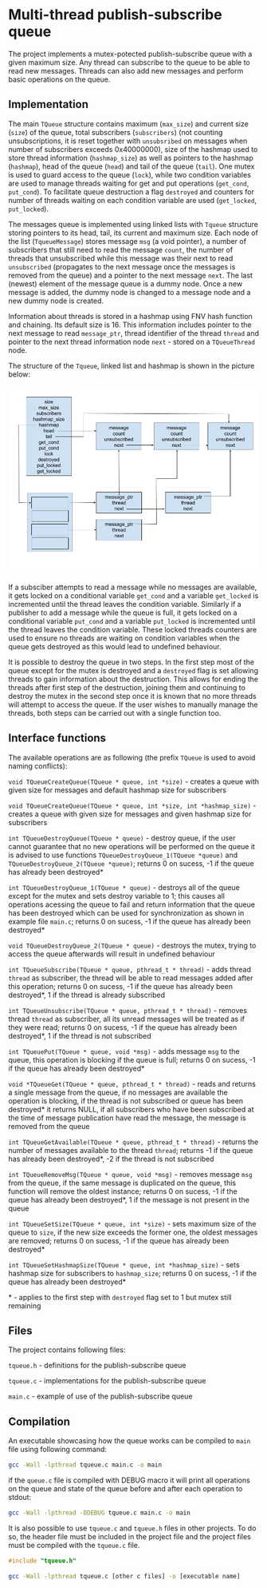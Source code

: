 # Multi-thread publish-subscribe queue

The project implements a mutex-potected publish-subscribe queue with a given maximum size. Any thread can subscribe to the queue to be able to read new messages. Threads can also add new messages and perform basic operations on the queue.

## Implementation

The main ```TQueue``` structure contains maximum (```max_size```) and current size (```size```) of the queue, total subscribers (```subscribers```) (not counting unsubscriptions, it is reset together with ```unsubsribed``` on messages when number of subscribers exceeds 0x40000000), size of the hashmap used to store thread information (```hashmap_size```) as well as pointers to the hashmap (```hashmap```), head of the queue (```head```) and tail of the queue (```tail```). One mutex is used to guard access to the queue (```lock```), while two condition variables are used to manage threads waiting for get and put operations (```get_cond```, ```put_cond```). To facilitate queue destruction a flag ```destroyed``` and counters for number of threads waiting on each condition variable are used (```get_locked```, ```put_locked```).

The messages queue is implemented using linked lists with ```Tqueue``` structure storing pointers to its head, tail, its current and maximum size. Each node of the list (```TqueueMessage```) stores message ```msg``` (a void pointer), a number of subscribers that still need to read the message ```count```, the number of threads that unsubscribed while this message was their next to read ```unsubscribed``` (propagates to the next message once the messages is removed from the queue) and a pointer to the next message ```next```. The last (newest) element of the message queue is a dummy node. Once a new message is added, the dummy node is changed to a message node and a new dummy node is created. 

Information about threads is stored in a hashmap using FNV hash function and chaining. Its default size is 16. This information includes pointer to the next message to read ```message_ptr```, thread identifier of the thread ```thread``` and pointer to the next thread information node ```next``` - stored on a ```TQueueThread``` node.

The structure of the ```Tqueue```, linked list and hashmap is shown in the picture below:

![queue structure](./SCP.png)

If a subsciber attempts to read a message while no messages are available, it gets locked on a conditional variable ```get_cond``` and a variable ```get_locked``` is incremented until the thread leaves the condition variable. Similarly if a publisher to add a message while the queue is full, it gets  locked on a conditional variable ```put_cond``` and a variable ```put_locked``` is incremented until the thread leaves the condition variable. These locked threads counters are used to ensure no threads are waiting on condition variables when the queue gets destroyed as this would lead to undefined behaviour.

It is possible to destroy the queue in two steps. In the first step most of the queue except for the mutex is destroyed and a ```destroyed``` flag is set allowing threads to gain information about the destruction. This allows for ending the threads after first step of the destruction, joining them and continuing to destroy the mutex in the second step once it is known that no more threads will attempt to access the queue. If the user wishes to manually manage the threads, both steps can be carried out with a single function too.

## Interface functions

The available operations are as following (the prefix ```TQueue``` is used to avoid naming conflicts):

```void TQueueCreateQueue(TQueue * queue, int *size)``` - creates a queue with given size for messages and default hashmap size for subscribers

```void TQueueCreateQueue(TQueue * queue, int *size, int *hashmap_size)``` - creates a queue with given size for messages and given hashmap size for subscribers

```int TQueueDestroyQueue(TQueue * queue)``` - destroy queue, if the user cannot guarantee that no new operations will be performed on the queue it is advised to use functions ```TQueueDestroyQueue_1(TQueue *queue)``` and ```TQueueDestroyQueue_2(TQueue *queue)```; returns 0 on sucess, -1 if the queue has already been destroyed*

```int TQueueDestroyQueue_1(TQueue * queue)``` - destroys all of the queue except for the mutex and sets destroy variable to 1; this causes all operations acessing the queue to fail and return information that the queue has been destroyed which can be used for synchronization as shown in example file ```main.c```; returns 0 on sucess, -1 if the queue has already been destroyed*

```void TQueueDestroyQueue_2(TQueue * queue)``` - destroys the mutex, trying to access the queue afterwards will result in undefined behaviour

```int TQueueSubscribe(TQueue * queue, pthread_t * thread)``` - adds thread ```thread``` as subscriber, the thread will be able to read messages added after this operation; returns 0 on sucess, -1 if the queue has already been destroyed*, 1 if the thread is already subscribed

```int TQueueUnsubscribe(TQueue * queue, pthread_t * thread)``` - removes thread ```thread``` as subscriber, all its unread messages will be treated as if they were read; returns 0 on sucess, -1 if the queue has already been destroyed*, 1 if the thread is not subscribed

```int TQueuePut(TQueue * queue, void *msg)``` - adds message ```msg``` to the queue, this operation is blocking if the queue is full; returns 0 on sucess, -1 if the queue has already been destroyed*

```void *TQueueGet(TQueue * queue, pthread_t * thread)``` - reads and returns a single message from the queue, if no messages are available the operation is blocking, if the thread is not subscribed or queue has been destroyed* it returns NULL, if all subscribers who have been subscribed at the time of message publication have read the message, the message is removed from the queue

```int TQueueGetAvailable(TQueue * queue, pthread_t * thread)``` - returns the number of messages available to the thread ```thread```; returns -1 if the queue has already been destroyed*, -2 if the thread is not subscribed

```int TQueueRemoveMsg(TQueue * queue, void *msg)``` - removes message ```msg``` from the queue, if the same message is duplicated on the queue, this function will remove the oldest instance; returns 0 on sucess, -1 if the queue has already been destroyed*, 1 if the message is not present in the queue

```int TQueueSetSize(TQueue * queue, int *size)``` - sets maximum size of the queue to ```size```, if the new size exceeds the former one, the oldest messages are removed; returns 0 on sucess, -1 if the queue has already been destroyed*

```int TQueueSetHashmapSize(TQueue * queue, int *hashmap_size)``` - sets hashmap size for subscribers to ```hashmap_size```; returns 0 on sucess, -1 if the queue has already been destroyed*

\* - applies to the first step with ```destroyed``` flag set to 1 but mutex still remaining

## Files

The project contains following files:

```tqueue.h``` - definitions for the publish-subscribe queue

```tqueue.c``` - implementations for the publish-subscribe queue

```main.c``` - example of use of the publish-subscribe queue

## Compilation

An executable showcasing how the queue works can be compiled to ```main``` file using following command:

```sh
gcc -Wall -lpthread tqueue.c main.c -o main
```

if the ```queue.c``` file is compiled with DEBUG macro it will print all operations on the queue and state of the queue before and after each operation to stdout:

```sh
gcc -Wall -lpthread -DDEBUG tqueue.c main.c -o main
```

It is also possible to use ```tqueue.c``` and ```tqueue.h``` files in other projects. To do so, the header file must be included in the project file and the project files must be compiled with the ```tqueue.c``` file.

```c
#include "tqueue.h"
```
```sh
gcc -Wall -lpthread tqueue.c [other c files] -o [executable name]
```

